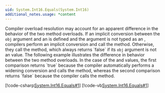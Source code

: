```yaml
---
uid: System.Int16.Equals(System.Int16)
additional_notes.usage: *content
---
```


<p>Compiler overload resolution may account for an apparent difference in the behavior of the two <xref href="System.Int16.Equals(System.Int16)"></xref> method overloads. If an implicit conversion between the <code>obj</code> argument and an <xref href="System.Int16"></xref> is defined and the argument is not typed as an <xref href="System.Object"></xref>, compilers perform an implicit conversion and call the <xref href="System.Int16.Equals(System.Int16)"></xref> method. Otherwise, they call the <xref href="System.Int16.Equals(System.Object)"></xref> method, which always returns `false` if its <code>obj</code> argument is not an <xref href="System.Int16"></xref> value. The following example illustrates the difference in behavior between the two method overloads. In the case of the <xref href="System.Byte"></xref> and <xref href="System.SByte"></xref> values, the first comparison returns `true` because the compiler automatically performs a widening conversion and calls the <xref href="System.Int16.Equals(System.Int16)"></xref> method, whereas the second comparison returns `false` because the compiler calls the <xref href="System.Int16.Equals(System.Object)"></xref> method.  
  
 [!code-csharp[System.Int16.Equals#1](~/samples/snippets/csharp/VS_Snippets_CLR_System/system.int16.equals/cs/equalsoverl.cs#1)]
 [!code-vb[System.Int16.Equals#1](~/samples/snippets/visualbasic/VS_Snippets_CLR_System/system.int16.equals/vb/equalsoverl.vb#1)]</p>


